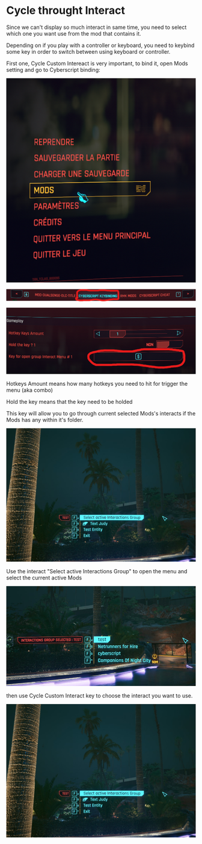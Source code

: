 # Cycle throught Interact

Since we can't display so much interact in same time, you need to select which one you want use from the mod that contains it.

Depending on if you play with a controller or keyboard, you need to keybind some key in order to switch between using keyboard or controller.

First one, Cycle Custom Intereact is very important, to bind it, open Mods setting and go to Cyberscript binding:

![alt 1](./assets/images/cet-key-binding/../gettings-started/cet-key-binding/pause.png)

![alt 1](./assets/images/cet-key-binding/../gettings-started/cet-key-binding/keybindtab.png)

![alt 1](./assets/images/cet-key-binding/../gettings-started/cet-key-binding/keybind.png)

Hotkeys Amount means how many hotkeys you need to hit for trigger the menu (aka combo)

Hold the key means that the key need to be holded

This key will allow you to go through current selected Mods's interacts if the Mods has any within it's folder.

![alt 2](./assets/images/cet-key-binding/../gettings-started/cet-key-binding/2.jpg)

Use the interact "Select active Interactions Group" to open the menu and select the current active Mods

![alt 3](./assets/images/cet-key-binding/../gettings-started/cet-key-binding/3.jpg)

then use Cycle Custom Interact key to choose the interact you want to use. 

![alt 4](./assets/images/cet-key-binding/../gettings-started/cet-key-binding/4.jpg)